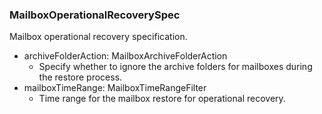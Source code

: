 ### MailboxOperationalRecoverySpec
Mailbox operational recovery specification.

- archiveFolderAction: MailboxArchiveFolderAction
  - Specify whether to ignore the archive folders for mailboxes during the restore process.
- mailboxTimeRange: MailboxTimeRangeFilter
  - Time range for the mailbox restore for operational recovery.
